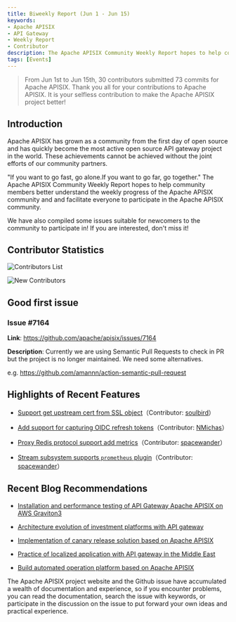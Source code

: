 ```yaml
---
title: Biweekly Report (Jun 1 - Jun 15)
keywords:
- Apache APISIX
- API Gateway
- Weekly Report
- Contributor
description: The Apache APISIX Community Weekly Report hopes to help community members better understand the weekly progress of the Apache APISIX community and and facilitate everyone to participate in the Apache APISIX community.
tags: [Events]
---
```


> From Jun 1st to Jun 15th, 30 contributors submitted 73 commits for Apache APISIX. Thank you all for your contributions to Apache APISIX. It is your selfless contribution to make the Apache APISIX project better!

<!--truncate-->

## Introduction

Apache APISIX has grown as a community from the first day of open source and has quickly become the most active open source API gateway project in the world. These achievements cannot be achieved without the joint efforts of our community partners.

"If you want to go fast, go alone.If you want to go far, go together." The Apache APISIX Community Weekly Report hopes to help community members better understand the weekly progress of the Apache APISIX community and and facilitate everyone to participate in the Apache APISIX community.

We have also compiled some issues suitable for newcomers to the community to participate in! If you are interested, don't miss it!

## Contributor Statistics

![Contributors List](https://user-images.githubusercontent.com/97427731/174762816-bd9ccd9e-0053-4835-bd02-087645698f3a.png)

![New Contributors](https://user-images.githubusercontent.com/97427731/174762904-058d6973-2a31-4b74-ab83-b6e6f32ca368.png)

## Good first issue

### Issue #7164

**Link**: https://github.com/apache/apisix/issues/7164

**Description**: Currently we are using Semantic Pull Requests to check in PR but the project is no longer maintained. We need some alternatives.

e.g. https://github.com/amannn/action-semantic-pull-request

## Highlights of Recent Features

- [Support get upstream cert from SSL object](https://github.com/apache/apisix/pull/7221)（Contributor: [soulbird](https://github.com/soulbird)）

- [Add support for capturing OIDC refresh tokens](https://github.com/apache/apisix/pull/7220)（Contributor: [NMichas](https://github.com/NMichas)）

- [Proxy Redis protocol support add metrics](https://github.com/apache/apisix/pull/7183)（Contributor: [spacewander](https://github.com/spacewander)）

- [Stream subsystem supports `prometheus` plugin](https://github.com/apache/apisix/pull/7174)（Contributor: [spacewander](https://github.com/spacewander)）

## Recent Blog Recommendations

- [Installation and performance testing of API Gateway Apache APISIX on AWS Graviton3](https://apisix.apache.org/blog/2022/06/07/installation-performance-test-of-apigateway-apisix-on-aws-graviton3)

- [Architecture evolution of investment platforms with API gateway](https://apisix.apache.org/blog/2022/06/14/xueqiu-with-apache-apisix)

- [Implementation of canary release solution based on Apache APISIX](https://apisix.apache.org/blog/2022/06/14/how-mse-supports-canary-release-with-apache-apisix)

- [Practice of localized application with API gateway in the Middle East](https://apisix.apache.org/blog/2022/06/14/beeto-with-apache-apisix)

- [Build automated operation platform based on Apache APISIX](https://apisix.apache.org/blog/2022/06/14/automated-operation-base-apache-apisix)

The Apache APISIX project website and the Github issue have accumulated a wealth of documentation and experience, so if you encounter problems, you can read the documentation, search the issue with keywords, or participate in the discussion on the issue to put forward your own ideas and practical experience.
